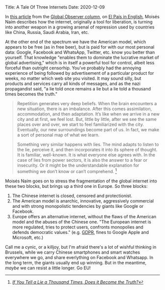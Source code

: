 Title: A Tale Of Three Internets
Date: 2020-12-09


In [this article](https://english.elpais.com/the_global_observer/2020-12-08/a-world-with-three-internets.html) from the [Global Observer column](https://english.elpais.com/news/the_global_observer/), on [El País in English](https://english.elpais.com), Moisés Naím describes how the internet, originally a tool for liberation, is turning into another weapon in a growing arsenal of repression used by countries like China, Russia, Saudi Arabia, Iran, etc.

At the other end of the spectrum we have the American model, which appears to be free (as in free beer), but is paid for with our most personal data: Google, Facebook and WhatsApp, Twitter, etc. know you better than yourself. That knowledge "enables them to dominate the lucrative market of global advertising," which is in itself a powerful tool for control, albeit less forceful than outright censorhip. You’ve probably had the annoying experience of being followed by advertisement of a particular product for weeks, no matter which web site you visited. It may sound silly, but products and services carry all kinds of messages, and as the nazi propagandist said, "a lie told once remains a lie but a lie told a thousand times becomes the truth."

> Repetition generates very deep beliefs. When the brain encounters a new situation, there is an imbalance. After this comes assimilation, accommodation, and then adaptation. It’s like when we arrive in a new city and at first, we feel lost. But, little by little, after we see the same places over and over, we start to feel familiarized with the city. Eventually, our new surroundings become part of us. In fact, we make a sort of personal map of what we learn.
> 
> Something very similar happens with lies. The mind adapts to listen to the lie, perceive it, and then incorporates it into its sphere of thought. It is familiar, well-known. It is what everyone else agrees with. In the case of lies from power sectors, it is also the answer to a fear or insecurity. Or it might be the understandable explanation for something we don’t know or can’t comprehend. [^1]

Moisés Naím goes on to stress the fragmentation of the global internet into these two blocks, but brings up a third one in Europe. So three blocks:
1. The Chinese internet is closed, censored and protectionist.
2. The American model is anarchic, innovative, aggressively commercial and with strong monopolistic tendencies by giants like Google or Facebook.
3. Europe offers an alternative internet, without the flaws of the American model and the abuses of the Chinese one. "The European internet is more regulated, tries to protect users, confronts monopolies and defends democratic values." (e.g. [GDPR](https://en.wikipedia.org/wiki/General_Data_Protection_Regulation), fines to Google Apple and Microsoft, etc.)

Call me a cynic, or a killjoy, but I'm afraid there's a lot of wishful thinking in Brussels, while we carry Chinese smartphones and smart watches everywhere we go, and share everlything on Facebook and Whatsapp. In the long term, the giants usually end up winning. But in the meantime, *maybe* we can resist a little longer. Go EU!

[^1]: [*If You Tell a Lie a Thousand Times, Does it Become the Truth?*](https://exploringyourmind.com/tell-lie-thousand-times-become-truth/)
